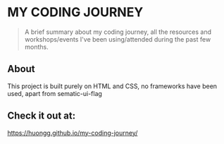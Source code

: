 # MY CODING JOURNEY
> A brief summary about  my coding journey, all the resources and workshops/events I've been using/attended during the past few months. 

## About
This project is built purely on HTML and CSS, no frameworks have been used, apart from sematic-ui-flag

## Check it out at:
 https://huongg.github.io/my-coding-journey/

